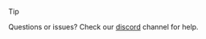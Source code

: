 > [!TIP]
> Questions or issues? Check our [discord](https://discord.gg/H52JTZAtSH) channel for help.

